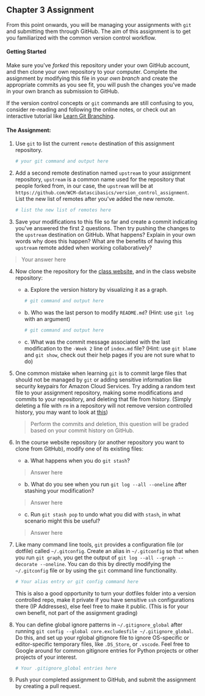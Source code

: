 ## Chapter 3 Assignment

From this point onwards, you will be managing your assignments with `git` and submitting them through GitHub. The aim of this assignment is to get you familiarized with the common version control workflow.

#### Getting Started
Make sure you've <em>forked</em> this repository under your own GitHub account, and then clone your own repository to your computer. Complete the assignment by modifying this file in your <em>own branch</em> and create the appropriate commits as you see fit, you will push the changes you've made in your own branch as submission to GitHub.

If the version control concepts or `git` commands are still confusing to you, consider re-reading and following the online notes, or check out an interactive tutorial like [Learn Git Branching](https://learngitbranching.js.org/).

#### The Assignment:
 1. Use `git` to list the current `remote` destination of this assignment repository. 

    ```bash
    # your git command and output here
    ```


 2. Add a second remote destination named `upstream` to your assignment repository, `upstream` is a common name used for the repository that people forked from, in our case, the `upstream` will be at `https://github.com/WCM-datascibasics/version_control_assignment`. List the new list of remotes after you've added the new remote. 
 
    ```bash
    # list the new list of remotes here
    ```

 3. Save your modifications to this file so far and create a commit indicating you've answered the first 2 questions. Then try pushing the changes to the `upstream` destination on GitHub. What happens? Explain in your own words why does this happen? What are the benefits of having this `upstream` remote added when working collaboratively?

 > Your answer here


 4. Now clone the repository for the [class website](https://github.com/WCM-datascibasics/wcm-datascibasics.github.io), and in the class website repository:
    - a. Explore the version history by visualizing it as a graph.
        ```bash
        # git command and output here
        ```

    - b. Who was the last person to modify `README.md`? (Hint: use `git log` with an argument)
        ```bash
        # git command and output here
        ```
    
    - c. What was the commit message associated with the last modification to the `-Week 2` line of `index.md` file? (Hint: use `git blame` and `git show`, check out their help pages if you are not sure what to do)

 5. One common mistake when learning `git` is to commit large files that should not be managed by `git` or adding sensitive information like security keypairs for Amazon Cloud Services. Try adding a random text file to your assignment repository, making some modifications and commits to your repository, and deleting that file from history. (Simply deleting a file with `rm` in a repository will not remove version controlled history, you may want to look at [this](https://help.github.com/articles/removing-sensitive-data-from-a-repository/))

    > Perform the commits and deletion, this question will be graded based on your commit history on GitHub.

 6. In the course website repository (or another repository you want to clone from GitHub), modify one of its existing files:
     - a. What happens when you do `git stash`?
     > Answer here
     - b. What do you see when you run `git log --all --oneline` after stashing your modification?
     > Answer here
     - c. Run `git stash pop` to undo what you did with `stash`, in what scenario might this be useful?
     > Answer here

 7. Like many command line tools, `git` provides a configuration file (or dotfile) called `~/.gitconfig`. Create an alias in `~/.gitconfig` so that when you run `git graph`, you get the output of `git log --all --graph --decorate --oneline`. You can do this by directly modifying the `~/.gitconfig` file or by using the `git` command line functionality.
    ```bash
    # Your alias entry or git config command here
    ```
    This is also a good opportunity to turn your dotfiles folder into a version controlled repo, make it private if you have sensitive `ssh` configurations there (IP Addresses), else feel free to make it public. (This is for your own benefit, not part of the assignment grading)

 8. You can define global ignore patterns in `~/.gitignore_global` after running `git config --global core.excludesfile ~/.gitignore_global`. Do this, and set up your rglobal gitignore file to ignore OS-specific or editor-specific temporary files, like `.DS_Store`, or `.vscode`. Feel free to Google around for common gitignore entries for Python projects or other projects of your interest.
    ```bash
    # Your .gitignore_global entries here
    ```
 9. Push your completed assignment to GitHub, and submit the assignment by creating a pull request. 